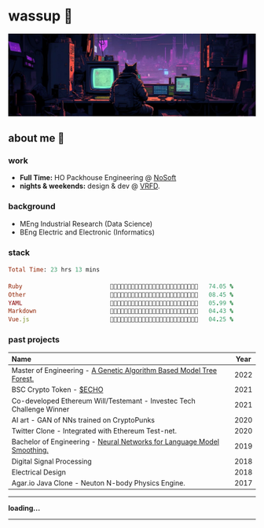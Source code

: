 # wassup 👋

![Working](https://github.com/wernervdm97/wernervdm97/blob/main/bg.jpeg?raw=true)

## about me 👾
### work
- **Full Time:** HO Packhouse Engineering @ [NoSoft](https://github.com/NoSoft-SA)
- **nights & weekends:** design & dev @ [VRFD](https://app.vrfd.info).

### background 
- MEng Industrial Research (Data Science)
- BEng Electric and Electronic (Informatics)

### stack
<!--START_SECTION:waka-->

```ruby
Total Time: 23 hrs 13 mins

Ruby                         💜💜💜💜💜💜💜💜💜💜💜💜💜💜💜💜💜💜💜🖤🖤🖤🖤🖤🖤   74.05 %
Other                        💜💜🖤🖤🖤🖤🖤🖤🖤🖤🖤🖤🖤🖤🖤🖤🖤🖤🖤🖤🖤🖤🖤🖤🖤   08.45 %
YAML                         💜🖤🖤🖤🖤🖤🖤🖤🖤🖤🖤🖤🖤🖤🖤🖤🖤🖤🖤🖤🖤🖤🖤🖤🖤   05.99 %
Markdown                     💜🖤🖤🖤🖤🖤🖤🖤🖤🖤🖤🖤🖤🖤🖤🖤🖤🖤🖤🖤🖤🖤🖤🖤🖤   04.43 %
Vue.js                       💜🖤🖤🖤🖤🖤🖤🖤🖤🖤🖤🖤🖤🖤🖤🖤🖤🖤🖤🖤🖤🖤🖤🖤🖤   04.25 %
```

<!--END_SECTION:waka-->

### past projects
| Name                                                                                                                          | Year |
|:------------------------------------------------------------------------------------------------------------------------------|-------------|
| Master of Engineering - [A Genetic Algorithm Based Model Tree Forest.](https://wernervdm97.github.io/Masters-Thesis/)     | 2022 |
| BSC Crypto Token - [$ECHO](https://coinmarketcap.com/currencies/echelon-dao/)                                                      | 2021 |
| Co-developed Ethereum Will/Testemant  - Investec Tech Challenge Winner                                       | 2021 |
| AI art - GAN of NNs trained on CryptoPunks                                            | 2020 |
| Twitter Clone - Integrated with Ethereum Test-net.                                                        | 2020 |
| Bachelor of Engineering - [Neural Networks for Language Model Smoothing.](https://wernervdm97.github.io/SKRIPSIE/)      | 2019 |
| Digital Signal Processing | 2018 |
| Electrical Design | 2018 |
| Agar.io Java Clone - Neuton N-body Physics Engine.                                  | 2017 |

--- 

**loading...**

---


